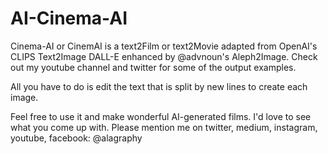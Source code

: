 # AI-Cinema-AI

Cinema-AI or CinemAI is a text2Film or text2Movie adapted from OpenAI's CLIPS Text2Image DALL-E enhanced by @advnoun's Aleph2Image. Check out my youtube channel and twitter for some of the output examples.

All you have to do is edit the text that is split by new lines to create each image.

Feel free to use it and make wonderful AI-generated films. I'd love to see what you come up with. Please mention me on twitter, medium, instagram, youtube, facebook: @alagraphy

